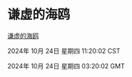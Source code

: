 # 谦虚的海鸥
[谦虚的海鸥](http://219.139.199.238:56308/qxdho/course/base/hotlink/index.php)

2024年 10月 24日 星期四 11:20:02 CST

2024年 10月 24日 星期四 03:20:02 GMT
